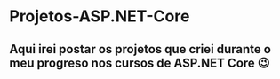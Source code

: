 # Projetos-ASP.NET-Core

<h2>Aqui irei postar os projetos que criei durante o meu progreso nos cursos de ASP.NET Core 😉 <h2>
